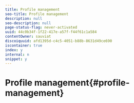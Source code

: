 ```yaml
---
title: Profile management
seo-title: Profile management
description: null
seo-description: null
page-status-flag: never-activated
uuid: 44c0b34f-1f22-417e-a57f-f44f61c1a584
contentOwner: sauviat
discoiquuid: afd1395d-c4c5-4051-b88b-8631d49ce690
iscontainer: true
index: y
internal: n
snippet: y
---
```


# Profile management{#profile-management}

